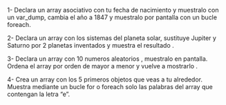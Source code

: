 1- Declara un array asociativo con tu fecha de nacimiento y muestralo con un var_dump, cambia el año a 1847 y muestralo por pantalla con un bucle foreach.

2- Declara un array con los sistemas del planeta solar, sustituye Jupiter y Saturno por 2 planetas inventados y muestra el resultado . 

3- Declara un array con 10 numeros aleatorios , muestralo en pantalla. Ordena el array por orden de mayor a menor y vuelve a mostrarlo .

4- Crea un array con los 5 primeros objetos que veas a tu alrededor. Muestra mediante un bucle for o foreach solo las palabras del array que contengan la letra “e”. 